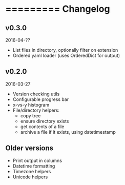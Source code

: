 =========
Changelog
=========

v0.3.0
------

2016-04-??

- List files in directory, optionally filter on extension
- Ordered yaml loader (uses OrderedDict for output)


v0.2.0
------

2016-03-27

- Version checking utils
- Configurable progress bar
- x-vs-y histogram
- File/directory helpers:
  - copy tree
  - ensure directory exists
  - get contents of a file
  - archive a file if it exists, using datetimestamp


Older versions
--------------

- Print output in columns
- Datetime formatting
- Timezone helpers
- Unicode helpers
